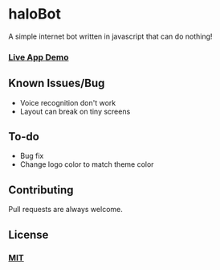 # haloBot

A simple internet bot written in javascript that can do nothing!

### [**Live App Demo**](https://rokonxr.github.io/bot)

## Known Issues/Bug

-  Voice recognition don't work
-  Layout can break on tiny screens

## To-do

-  Bug fix
-  Change logo color to match theme color

## Contributing

Pull requests are always welcome.

## License

### [**MIT**](./LICENSE)
